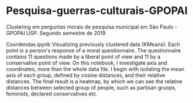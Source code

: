 # Pesquisa-guerras-culturais-GPOPAI
Clustering em perguntas morais de pesquisa municipal em São Paulo - GPOPAI USP. Segundo semestre de 2019

Coordendas.ipynb
Visualizing previously clustered data (KMeans). Each point is a person's response of a moral questionnaire. 
The questionnaire contains 11 questions made by a liberal point of view and 11 by a conservative point of view. 
On this notebook, I investigate axis and coordinates, more than the whole data file. 
I begin with isolating the mean axis of each group, defined by cosine distances, and their relative distances. 
The final result is a heatmap, by which we can see the relative distances between selected group of people, such as partisan gruops, feminists, declared conservatives etc. 
